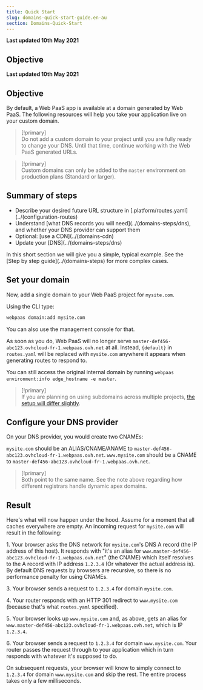 ```yaml
---
title: Quick Start
slug: domains-quick-start-guide.en-au
section: Domains-Quick-Start
---
```


**Last updated 10th May 2021**



## Objective  

**Last updated 10th May 2021**

## Objective  

By default, a Web PaaS app is available at a domain generated by Web PaaS. The following resources will help you take your application live on your custom domain.

> [!primary]  
>  Do not add a custom domain to your project until you are fully ready to change your DNS. Until that time, continue working with the Web PaaS generated URLs.  
> 


> [!primary]  
> Custom domains can only be added to the `master` environment on production plans (Standard or larger).
> 


## Summary of steps

* Describe your desired future URL structure in [.platform/routes.yaml](../(configuration-routes)
* Understand [what DNS records you will need](../(domains-steps/dns), and whether your DNS provider can support them
* Optional: [use a CDN](../(domains-cdn)
* Update your [DNS](../(domains-steps/dns)

In this short section we will give you a simple, typical example. See the [Step by step guide](../(domains-steps) for more complex cases.


## Set your domain

Now, add a single domain to your Web PaaS project for `mysite.com`.  

Using the CLI type:

```bash
webpaas domain:add mysite.com
```

You can also use the management console for that.

As soon as you do, Web PaaS will no longer serve `master-def456-abc123.ovhcloud-fr-1.webpaas.ovh.net` at all.  Instead, `{default}` in `routes.yaml` will be replaced with `mysite.com` anywhere it appears when generating routes to respond to.

You can still access the original internal domain by running `webpaas environment:info edge_hostname -e master`.

> [!primary]  
> If you are planning on using subdomains across multiple projects, [the setup will differ slightly](../domains-steps/subdomains).
> 

## Configure your DNS provider

On your DNS provider, you would create two CNAMEs:

`mysite.com` should be an ALIAS/CNAME/ANAME  to `master-def456-abc123.ovhcloud-fr-1.webpaas.ovh.net`.
`www.mysite.com` should be a CNAME to `master-def456-abc123.ovhcloud-fr-1.webpaas.ovh.net`.

> [!primary]  
> Both point to the same name. See the note above regarding how different registrars handle dynamic apex domains.
> 

## Result

Here's what will now happen under the hood.  Assume for a moment that all caches everywhere are empty.  An incoming request for `mysite.com` will result in the following:

1\. Your browser asks the DNS network for `mysite.com`'s DNS A record (the IP address of this host).  It responds with "it's an alias for `www.master-def456-abc123.ovhcloud-fr-1.webpaas.ovh.net`" (the CNAME) which itself resolves to the A record with IP address `1.2.3.4`  (Or whatever the actual address is). By default DNS requests by browsers are recursive, so there is no performance penalty for using CNAMEs.

3\. Your browser sends a request to `1.2.3.4` for domain `mysite.com`.

4\. Your router responds with an HTTP 301 redirect to `www.mysite.com` (because that's what `routes.yaml` specified).

5\. Your browser looks up `www.mysite.com` and, as above, gets an alias for `www.master-def456-abc123.ovhcloud-fr-1.webpaas.ovh.net`, which is IP `1.2.3.4`.

6\. Your browser sends a request to `1.2.3.4` for domain `www.mysite.com`.  Your router passes the request through to your application which in turn responds with whatever it's supposed to do.


On subsequent requests, your browser will know to simply connect to `1.2.3.4` for domain `www.mysite.com` and skip the rest.  The entire process takes only a few milliseconds.
